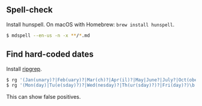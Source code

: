 ## Spell-check

Install hunspell. On macOS with Homebrew: `brew install hunspell`.

```bash
$ mdspell --en-us -n -x **/*.md
```

## Find hard-coded dates

Install [ripgrep](https://github.com/BurntSushi/ripgrep).

```bash
$ rg '(Jan(unary)?|Feb(uary)?|Mar(ch)?|Apr(il)?|May|June?|July?|Oct(ober)?|Sep(t(ember)?)?|Nov(ember)?|Dec(ember)?)\b'
$ rg '(Mon(day)|Tu(e(sday)?)?|Wed(nesday)?|Th(ur(sday)?)?|Fri(day)?)\b'
```

This can show false positives.
